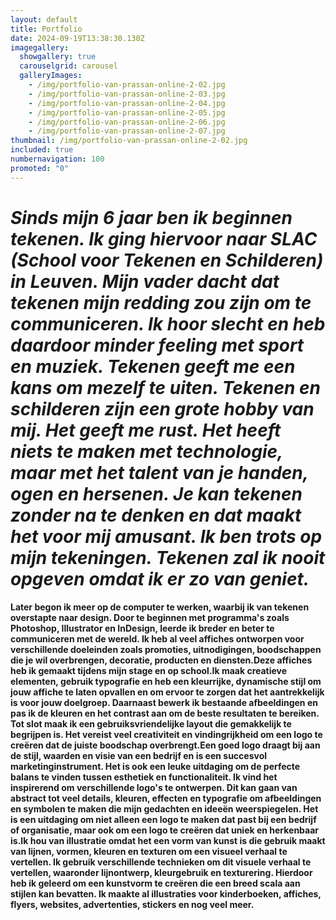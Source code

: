 ```yaml
---
layout: default
title: Portfolio
date: 2024-09-19T13:38:30.130Z
imagegallery:
  showgallery: true
  carouselgrid: carousel
  galleryImages:
    - /img/portfolio-van-prassan-online-2-02.jpg
    - /img/portfolio-van-prassan-online-2-03.jpg
    - /img/portfolio-van-prassan-online-2-04.jpg
    - /img/portfolio-van-prassan-online-2-05.jpg
    - /img/portfolio-van-prassan-online-2-06.jpg
    - /img/portfolio-van-prassan-online-2-07.jpg
thumbnail: /img/portfolio-van-prassan-online-2-02.jpg
included: true
numbernavigation: 100
promoted: "0"
---
```


# **_Sinds mijn 6 jaar ben ik beginnen tekenen. Ik ging hiervoor naar SLAC (School voor Tekenen en Schilderen) in Leuven. Mijn vader dacht dat tekenen mijn redding zou zijn om te communiceren. Ik hoor slecht en heb daardoor minder feeling met sport en muziek. Tekenen geeft me een kans om mezelf te uiten. Tekenen en schilderen zijn een grote hobby van mij. Het geeft me rust. Het heeft niets te maken met technologie, maar met het talent van je handen, ogen en hersenen. Je kan tekenen zonder na te denken en dat maakt het voor mij amusant. Ik ben trots op mijn tekeningen. Tekenen zal ik nooit opgeven omdat ik er zo van geniet._**

#### Later begon ik meer op de computer te werken, waarbij ik van tekenen overstapte naar design. Door te beginnen met programma's zoals Photoshop, Illustrator en InDesign, leerde ik breder en beter te communiceren met de wereld. Ik heb al veel affiches ontworpen voor verschillende doeleinden zoals promoties, uitnodigingen, boodschappen die je wil overbrengen, decoratie, producten en diensten.Deze affiches heb ik gemaakt tijdens mijn stage en op school.Ik maak creatieve elementen, gebruik typografie en heb een kleurrijke, dynamische stijl om jouw affiche te laten opvallen en om ervoor te zorgen dat het aantrekkelijk is voor jouw doelgroep. Daarnaast bewerk ik bestaande afbeeldingen en pas ik de kleuren en het contrast aan om de beste resultaten te bereiken. Tot slot maak ik een gebruiksvriendelijke layout die gemakkelijk te begrijpen is. Het vereist veel creativiteit en vindingrijkheid om een logo te creëren dat de juiste boodschap overbrengt.Een goed logo draagt bij aan de stijl, waarden en visie van een bedrijf en is een succesvol marketinginstrument. Het is ook een leuke uitdaging om de perfecte balans te vinden tussen esthetiek en functionaliteit. Ik vind het inspirerend om verschillende logo's te ontwerpen. Dit kan gaan van abstract tot veel details, kleuren, effecten en typografie om afbeeldingen en symbolen te maken die mijn gedachten en ideeën weerspiegelen. Het is een uitdaging om niet alleen een logo te maken dat past bij een bedrijf of organisatie, maar ook om een logo te creëren dat uniek en herkenbaar is.Ik hou van illustratie omdat het een vorm van kunst is die gebruik maakt van lijnen, vormen, kleuren en texturen om een visueel verhaal te vertellen. Ik gebruik verschillende technieken om dit visuele verhaal te vertellen, waaronder lijnontwerp, kleurgebruik en texturering. Hierdoor heb ik geleerd om een kunstvorm te creëren die een breed scala aan stijlen kan bevatten. Ik maakte al illustraties voor kinderboeken, affiches, flyers, websites, advertenties, stickers en nog veel meer.

